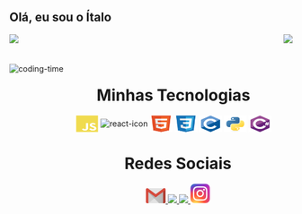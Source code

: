 ## Olá, eu sou o Ítalo

<div>
  
  <img  height="180em" src="https://github-readme-stats.vercel.app/api?username=Ital023&theme=darcula&show_icons=true"/>
  <img align="right" height="180em" src="https://github-readme-stats.vercel.app/api/top-langs/?username=Ital023&layout=compact&langs_count=16&theme=darcula"/>
</div>
<br>

<div  align="center"> 
  <div style="display: inline_block"><br>
    <img align="left" height="250" alt="coding-time" src="code.gif">
    <h1 align="center">Minhas Tecnologias</h1>
    <img align="center" height="30" width="40" alt="js-icon"  src="https://raw.githubusercontent.com/devicons/devicon/master/icons/javascript/javascript-plain.svg">
    <img align="center" height="30" width="40" alt="react-icon" src="https://cdn.jsdelivr.net/gh/devicons/devicon/icons/java/java-plain-wordmark.svg">
    <img align="center" height="30" width="40" alt="html-icon" src="https://raw.githubusercontent.com/devicons/devicon/master/icons/html5/html5-original.svg">
    <img align="center" height="30" width="40" alt="css-icon" src="https://raw.githubusercontent.com/devicons/devicon/master/icons/css3/css3-original.svg">
    <img align="center" height="30" width="40" alt="c-icon" src="https://raw.githubusercontent.com/devicons/devicon/master/icons/c/c-original.svg">
    <img align="center" height="30" width="40" src="https://raw.githubusercontent.com/devicons/devicon/master/icons/python/python-original.svg">
    <img align="center" height="30" width="40" src="https://raw.githubusercontent.com/devicons/devicon/master/icons/csharp/csharp-original.svg">
   </div>
    
  
  <h1 align="center">Redes Sociais</h1>
    <a href = "mailto: contadoitalo911@gmail.com">
      <img width="35" src="gmail.svg">
    </a>
    <a href = "https://www.linkedin.com/in/italomirandafont/">
      <img width="30" src="https://cdn.jsdelivr.net/gh/devicons/devicon/icons/linkedin/linkedin-original.svg">
    </a>
    <a href = "https://ital023.github.io/ItaloPortfolio/">
      <img width="35" src="https://cdn.jsdelivr.net/gh/devicons/devicon/icons/polygon/polygon-original.svg">
    </a>
    <a href = "https://www.instagram.com/italo_m20/">
      <img width="35" src="instagram(1).png">
    </a>
</div>
  
